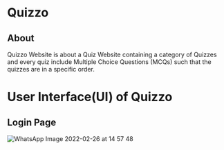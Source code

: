 # Quizzo


## About

Quizzo Website is about a Quiz Website containing a category of Quizzes and every quiz include Multiple Choice Questions (MCQs) such that the quizzes are in a specific order.

# User Interface(UI) of Quizzo

## Login Page
![WhatsApp Image 2022-02-26 at 14 57 48](https://user-images.githubusercontent.com/68992855/156103070-d5de69f3-e520-475d-b9f4-d27f38c9880d.jpeg)

